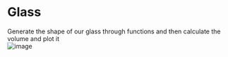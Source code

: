# Glass
Generate the shape of our glass through functions and then calculate the volume and plot it  
![image](https://user-images.githubusercontent.com/95431110/164121858-05104d98-d457-4983-af7a-06d8c51aa2e2.png)
